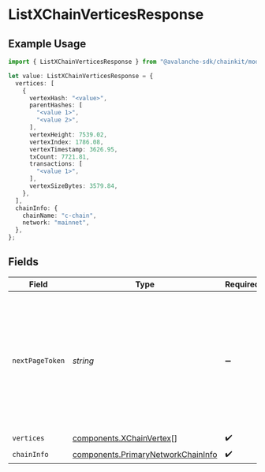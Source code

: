 # ListXChainVerticesResponse

## Example Usage

```typescript
import { ListXChainVerticesResponse } from "@avalanche-sdk/chainkit/models/components";

let value: ListXChainVerticesResponse = {
  vertices: [
    {
      vertexHash: "<value>",
      parentHashes: [
        "<value 1>",
        "<value 2>",
      ],
      vertexHeight: 7539.02,
      vertexIndex: 1786.08,
      vertexTimestamp: 3626.95,
      txCount: 7721.81,
      transactions: [
        "<value 1>",
      ],
      vertexSizeBytes: 3579.84,
    },
  ],
  chainInfo: {
    chainName: "c-chain",
    network: "mainnet",
  },
};
```

## Fields

| Field                                                                                                                                  | Type                                                                                                                                   | Required                                                                                                                               | Description                                                                                                                            |
| -------------------------------------------------------------------------------------------------------------------------------------- | -------------------------------------------------------------------------------------------------------------------------------------- | -------------------------------------------------------------------------------------------------------------------------------------- | -------------------------------------------------------------------------------------------------------------------------------------- |
| `nextPageToken`                                                                                                                        | *string*                                                                                                                               | :heavy_minus_sign:                                                                                                                     | A token, which can be sent as `pageToken` to retrieve the next page. If this field is omitted or empty, there are no subsequent pages. |
| `vertices`                                                                                                                             | [components.XChainVertex](../../models/components/xchainvertex.md)[]                                                                   | :heavy_check_mark:                                                                                                                     | N/A                                                                                                                                    |
| `chainInfo`                                                                                                                            | [components.PrimaryNetworkChainInfo](../../models/components/primarynetworkchaininfo.md)                                               | :heavy_check_mark:                                                                                                                     | N/A                                                                                                                                    |